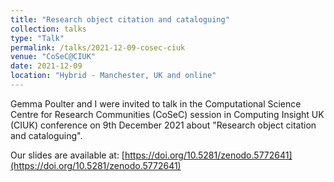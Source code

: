 ```yaml
---
title: "Research object citation and cataloguing"
collection: talks
type: "Talk"
permalink: /talks/2021-12-09-cosec-ciuk
venue: "CoSeC@CIUK"
date: 2021-12-09
location: "Hybrid - Manchester, UK and online"
---
```


Gemma Poulter and I were invited to talk in the  Computational Science Centre for Research Communities (CoSeC) session in Computing Insight UK (CIUK) conference on 9th December 2021 about "Research object citation and cataloguing". 

Our slides are available at: [https://doi.org/10.5281/zenodo.5772641](https://doi.org/10.5281/zenodo.5772641)